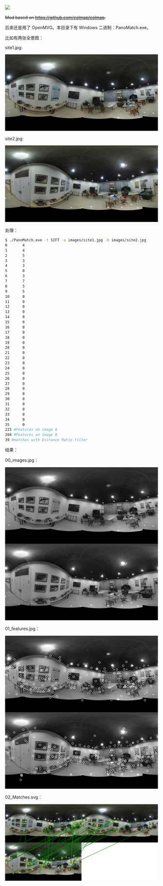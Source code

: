 ![](images/02_Matches.png)

~~Mod based on <https://github.com/colmap/colmap>.~~

后来还是用了 OpenMVG。本目录下有 Windows 二进制：PanoMatch.exe。

比如有两张全景图：

site1.jpg:

![](images/site1.jpg)

site2.jpg:

![](images/site2.jpg)

处理：

```bash
$ ./PanoMatch.exe -t SIFT -a images/site1.jpg -b images/site2.jpg
0       4
1       4
2       5
3       3
4       3
5       0
6       3
7       7
8       5
9       5
10      0
11      0
12      0
13      0
14      0
15      0
16      0
17      0
18      0
19      0
20      0
21      0
22      0
23      0
24      0
25      0
26      0
27      0
28      0
29      0
30      0
31      0
32      0
33      0
34      0
35      0
223 #Features on image A
204 #Features on image B
39 #matches with Distance Ratio filter
```

结果：

00_images.jpg：

![](00_images.jpg)

01_features.jpg：

![](01_features.jpg)

02_Matches.svg：

![](02_Matches.png)
